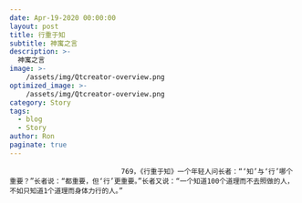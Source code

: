 ```yaml
---
date: Apr-19-2020 00:00:00
layout: post
title: 行重于知
subtitle: 神寓之言
description: >-
  神寓之言
image: >-
    /assets/img/Qtcreator-overview.png
optimized_image: >-
    /assets/img/Qtcreator-overview.png
category: Story
tags:
  - blog
  - Story
author: Ron
paginate: true
---
```


							　　769，《行重于知》一个年轻人问长者：“‘知’与‘行’哪个重要？”长者说：“都重要，但‘行’更重要。”长者又说：“一个知道100个道理而不去照做的人，不如只知道1个道理而身体力行的人。”
							
							
						